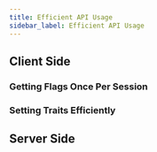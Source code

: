 ```yaml
---
title: Efficient API Usage
sidebar_label: Efficient API Usage
---
```


## Client Side

### Getting Flags Once Per Session

### Setting Traits Efficiently

## Server Side
